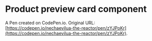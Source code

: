 # Product preview  card  component

A Pen created on CodePen.io. Original URL: [https://codepen.io/nechaevilua-the-reactor/pen/zYJPoKr](https://codepen.io/nechaevilua-the-reactor/pen/zYJPoKr).

